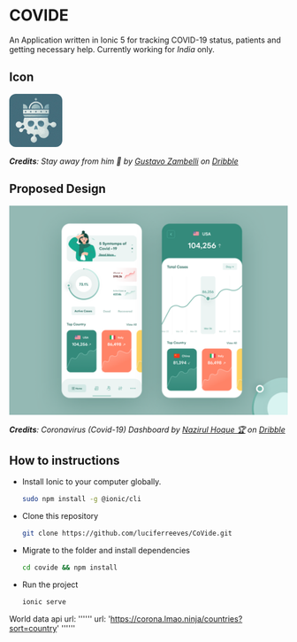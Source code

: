 # COVIDE

An Application written in Ionic 5 for tracking COVID-19 status, patients and getting necessary help. Currently working for *India* only.

## Icon

<img width="96px" src="./images/CovidIcon.png" style="border-radius: 12px;">

***Credits**: Stay away from him 🙏 by [Gustavo Zambelli](https://dribbble.com/zamax) on [Dribble](https://dribbble.com/shots/10844016-Stay-away-from-him/attachments/2497071?mode=media)*

## Proposed Design

![proposed design](./images/proposedDesign.png)

***Credits**: Coronavirus (Covid-19) Dashboard by [Nazirul Hoque 🏆](https://dribbble.com/nazirulhoque) on [Dribble](https://dribbble.com/shots/10847147-Coronavirus-Covid-19-Dashboard/attachments/2500285?mode=media)*

## How to instructions

- Install Ionic to your computer globally.

    ````bash
    sudo npm install -g @ionic/cli
    ````

- Clone this repository

    ````bash
    git clone https://github.com/luciferreeves/CoVide.git
    ````

- Migrate to the folder and install dependencies

    ````bash
    cd covide && npm install
    ````
- Run the project

    ````bash
    ionic serve
    ````
    
 World data api url: 
   ''''''
   url: 'https://corona.lmao.ninja/countries?sort=country'
   ''''''
